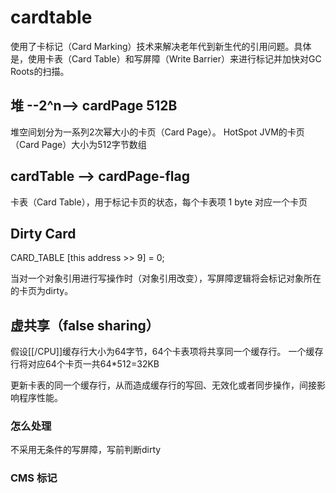 # cardtable

使用了卡标记（Card Marking）技术来解决老年代到新生代的引用问题。具体是，使用卡表（Card Table）和写屏障（Write Barrier）来进行标记并加快对GC Roots的扫描。
## 堆 --2^n--> cardPage 512B
堆空间划分为一系列2次幂大小的卡页（Card Page）。
HotSpot JVM的卡页（Card Page）大小为512字节数组

## cardTable -->  cardPage-flag
卡表（Card Table），用于标记卡页的状态，每个卡表项 1 byte 对应一个卡页


## Dirty Card
CARD_TABLE [this address >> 9] = 0;

当对一个对象引用进行写操作时（对象引用改变），写屏障逻辑将会标记对象所在的卡页为dirty。


## 虚共享（false sharing）
假设[[/CPU]]缓存行大小为64字节，64个卡表项将共享同一个缓存行。
一个缓存行将对应64个卡页一共64*512=32KB

更新卡表的同一个缓存行，从而造成缓存行的写回、无效化或者同步操作，间接影响程序性能。


### 怎么处理
不采用无条件的写屏障，写前判断dirty

###  CMS 标记 